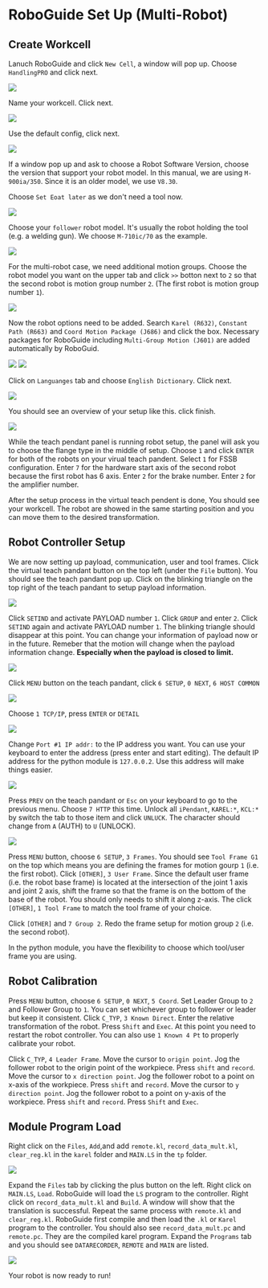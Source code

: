 # RoboGuide Set Up (Multi-Robot)

## Create Workcell

Lanuch RoboGuide and click `New Cell`, a window will pop up. Choose `HandlingPRO` and click next.

![](figures/step_1.png)

Name your workcell. Click next.

![](figures/step_2_coord.png)

Use the default config, click next.

![](figures/step_3.png)

If a window pop up and ask to choose a Robot Software Version, choose the version that support your robot model. In this manual, we are using `M-900ia/350`. Since it is an older model, we use `V8.30`.

Choose `Set Eoat later` as we don't need a tool now.

![](figures/step_4.png)

Choose your `follower` robot model. It's usually the robot holding the tool (e.g. a welding gun). We choose `M-710ic/70` as the example.

![](figures/step_5_coord.png)

For the multi-robot case, we need additional motion groups. Choose the robot model you want on the upper tab and click `>>` botton next to `2` so that the second robot is motion group number `2`. (The first robot is motion group number `1`). 

![](figures/step_6_coord.png)

Now the robot options need to be added. Search `Karel (R632)`, `Constant Path (R663)` and `Coord Motion Package (J686)` and click the box. Necessary packages for RoboGuide including `Multi-Group Motion (J601)` are added automatically by RoboGuid.

![](figures/step_7_1.png)
![](figures/step_7_2.png)

Click on `Languanges` tab and choose `English Dictionary`. Click next.

![](figures/step_7_3.png)

You should see an overview of your setup like this. click finish.

![](figures/step_8_coord.png)

While the teach pendant panel is running robot setup, the panel will ask you to choose the flange type in the middle of setup. Choose `1` and click `ENTER` for both of the robots on your virual teach pandent. Select `1` for FSSB configuration. Enter `7` for the hardware start axis of the second robot because the first robot has 6 axis. Enter `2` for the brake number. Enter `2` for the amplifier number.

After the setup process in the virtual teach pendent is done, You should see your workcell. The robot are showed in the same starting position and you can move them to the desired transformation.

## Robot Controller Setup

We are now setting up payload, communication, user and tool frames. Click the virtual teach pandant button on the top left (under the `File` button). You should see the teach pandant pop up. Click on the blinking triangle on the top right of the teach pandant to setup payload information.

![](figures/step_10.png)

Click `SETIND` and activate PAYLOAD number `1`. Click `GROUP` and enter `2`. Click `SETIND` again and activate PAYLOAD number `1`. The blinking triangle should disappear at this point. You can change your information of payload now or in the future. Remeber that the motion will change when the payload information change. **Especially when the payload is closed to limit.**

![](figures/step_11.png)

Click `MENU` button on the teach pandant, click `6 SETUP`, `0 NEXT`, `6 HOST COMMON`

![](figures/step_12.png)

Choose `1 TCP/IP`, press `ENTER` or `DETAIL`

![](figures/step_13.png)

Change `Port #1 IP addr:` to the IP address you want. You can use your keyboard to enter the address (press enter and start editing). The default IP address for the python module is `127.0.0.2`. Use this address will make things easier.

![](figures/step_14.png)

Press `PREV` on the teach pandant or `Esc` on your keyboard to go to the previous menu. Choose `7 HTTP` this time. Unlock all `iPendant`, `KAREL:*`, `KCL:*` by switch the tab to those item and click `UNLUCK`. The character should change from `A` (AUTH) to `U` (UNLOCK).

![](figures/step_15.png)

Press `MENU` button, choose `6 SETUP`, `3 Frames`. You should see `Tool Frame G1` on the top which means you are defining the frames for motion gourp `1` (i.e. the first robot). Click `[OTHER]`, `3 User Frame`. Since the default user frame (i.e. the robot base frame) is located at the intersection of the joint 1 axis and joint 2 axis, shift the frame so that the frame is on the bottom of the base of the robot. You should only needs to shift it along z-axis. The click `[OTHER]`, `1 Tool Frame` to match the tool frame of your choice. 

Click `[OTHER]` and `7 Group 2`. Redo the frame setup for motion group `2` (i.e. the second robot).

In the python module, you have the flexibility to choose which tool/user frame you are using.

## Robot Calibration

Press `MENU` button, choose `6 SETUP`, `0 NEXT`, `5 Coord`. Set Leader Group to `2` and Follower Group to `1`. You can set whichever group to follower or leader but keep it consistent. Click `C_TYP`, `3 Known Direct`. Enter the relative transformation of the robot. Press `Shift` and `Exec`. At this point you need to restart the robot controller.  You can also use `1 Known 4 Pt` to properly calibrate your robot. 

Click `C_TYP`, `4 Leader Frame`. Move the cursor to `origin point`. Jog the follower robot to the origin point of the workpiece. Press `shift` and `record`. Move the cursor to `x direction point`. Jog the follower robot to a point on x-axis of the workpiece. Press `shift` and `record`. Move the cursor to `y direction point`. Jog the follower robot to a point on y-axis of the workpiece. Press `shift` and `record`. Press `Shift` and `Exec`.

## Module Program Load

Right click on the `Files`, `Add`,and add `remote.kl`, `record_data_mult.kl`, `clear_reg.kl` in the `karel` folder and `MAIN.LS` in the `tp` folder.

![](figures/step_16.png)

Expand the `Files` tab by clicking the plus button on the left. Right click on `MAIN.LS`, `Load`. RoboGuide will load the `LS` program to the controller. Right click on `record_data_mult.kl` and `Build`. A window will show that the translation is successful. Repeat the same process with `remote.kl` and `clear_reg.kl`. RoboGuide first compile and then load the `.kl` or `Karel` program to the controller. You should also see `record_data_mult.pc` and `remote.pc`. They are the compiled karel program. Expand the `Programs` tab and you should see `DATARECORDER`, `REMOTE` and `MAIN` are listed.

![](figures/step_17_coord.png)

Your robot is now ready to run!